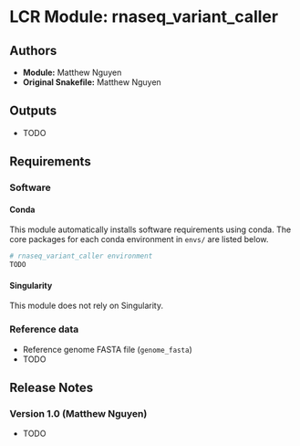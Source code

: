 # LCR Module: rnaseq_variant_caller

## Authors

- **Module:** Matthew Nguyen
- **Original Snakefile:** Matthew Nguyen

## Outputs

<!-- TODO: List every output you symlink into `99-outputs` -->

- TODO

## Requirements

### Software

<!-- TODO: If you can't use conda, update this section accordingly -->

#### Conda

This module automatically installs software requirements using conda. The core packages for each conda environment in `envs/` are listed below.

<!-- TODO: Add core conda packages below for each environment -->

```bash
# rnaseq_variant_caller environment
TODO
```

#### Singularity

This module does not rely on Singularity.

### Reference data

<!-- TODO: Add required references below (including the reference key) -->

- Reference genome FASTA file (`genome_fasta`)
- TODO

## Release Notes

### Version 1.0 (Matthew Nguyen)

<!-- TODO: Add items below explaining each decision -->

- TODO
